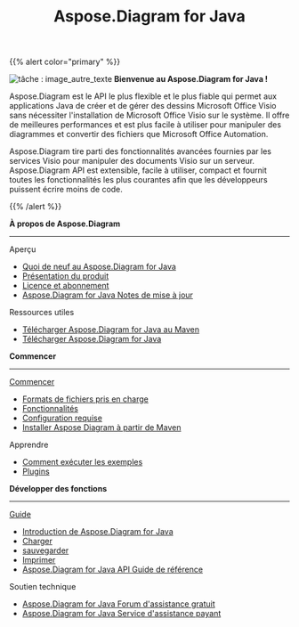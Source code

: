 ﻿---
title: Aspose.Diagram for Java
type: docs
description: Aspose.Diagram est le API le plus flexible et le plus fiable qui permet aux applications Java de créer et de gérer des dessins Microsoft Office Visio sans nécessiter l'installation de Microsoft Office Visio sur le système.
weight: 20
url: /fr/java/
is_root: true
---
{{% alert color="primary" %}}

![tâche : image_autre_texte](home_1.png)
**Bienvenue au Aspose.Diagram for Java !**

Aspose.Diagram est le API le plus flexible et le plus fiable qui permet aux applications Java de créer et de gérer des dessins Microsoft Office Visio sans nécessiter l'installation de Microsoft Office Visio sur le système. Il offre de meilleures performances et est plus facile à utiliser pour manipuler des diagrammes et convertir des fichiers que Microsoft Office Automation.

Aspose.Diagram tire parti des fonctionnalités avancées fournies par les services Visio pour manipuler des documents Visio sur un serveur. Aspose.Diagram API est extensible, facile à utiliser, compact et fournit toutes les fonctionnalités les plus courantes afin que les développeurs puissent écrire moins de code.

{{% /alert %}}
<div class="row">
	<div class="col-md-4">
		<p><b>À propos de Aspose.Diagram</b></p>
			<hr><p>Aperçu</p></hr>
			<ul>
				<li><a href="/diagram/fr/java/whatsnew/">Quoi de neuf au Aspose.Diagram for Java</a></li>
				<li><a href="/diagram/fr/java/overview/">Présentation du produit</a></li>
				<li><a href="/diagram/fr/java/licensing/">Licence et abonnement</a></li>
			  <li><a href="https://releases.aspose.com/fr/diagram/java/release-notes/">Aspose.Diagram for Java Notes de mise à jour</a></li>
			</ul>            
	        <p>Ressources utiles</p>
			<ul>
				<li><a href="https://releases.aspose.com/java/repo/com/aspose/aspose-diagram/">Télécharger Aspose.Diagram for Java au Maven</a></li>
				<li><a href="https://releases.aspose.com/fr/diagram/java/">Télécharger Aspose.Diagram for Java</a></li>
			</ul>
	</div>
	<div class="col-md-4">
		<p><b>Commencer</b></p>
			<hr><p><a href="/diagram/fr/java/getting-started/">Commencer</a></p></hr>
			<ul>
				<li><a href="/diagram/fr/java/supported-file-formats/">Formats de fichiers pris en charge</a></li>
				<li><a href="/diagram/fr/java/feature-list/">Fonctionnalités</a></li>
				<li><a href="/diagram/fr/java/system-requirements/">Configuration requise</a></li>
				<li><a href="/diagram/fr/java/installation/">Installer Aspose Diagram à partir de Maven</a></li>
			</ul>
			<p>Apprendre</p>
			<ul>
				<li><a href="/diagram/fr/java/how-to-run-aspose-diagram-for-java-examples/">Comment exécuter les exemples</a></li>
				<li><a href="/diagram/fr/java/plugins/">Plugins</a></li>
			</ul>
	</div>
	<div class="col-md-4">
		<p><b>Développer des fonctions</b></p>
			<hr><p><a href="/diagram/fr/java/developer-guide/">Guide</a></p></hr>
			<ul>
				<li><a href="/diagram/fr/java/introduction/">Introduction de Aspose.Diagram for Java</a></li>
				<li><a href="/diagram/fr/java/open-visio-document/">Charger</a></li>
				<li><a href="/diagram/fr/java/save-visio-document/">sauvegarder</a></li>
				<li><a href="/diagram/fr/java/working-with-print/">Imprimer</a></li>
				<li><a href="https://reference.aspose.com/diagram/java">Aspose.Diagram for Java API Guide de référence</a></li>
			</ul>
			<p>Soutien technique</p>
			<ul>
				<li><a href="https://forum.aspose.com/c/diagram/17">Aspose.Diagram for Java Forum d'assistance gratuit</a></li>
				<li><a href="https://helpdesk.aspose.com/">Aspose.Diagram for Java Service d'assistance payant</a></li>
			</ul>
	</div>
</div>
